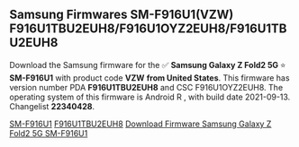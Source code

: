 <h2>Samsung Firmwares SM-F916U1(VZW) F916U1TBU2EUH8/F916U1OYZ2EUH8/F916U1TBU2EUH8</h2>
Download the Samsung firmware for the ✅ <strong>Samsung Galaxy Z Fold2 5G </strong> ⭐ <strong>SM-F916U1</strong> with product code <strong>VZW</strong> <strong> from United States</strong>. This firmware has version number PDA <strong>F916U1TBU2EUH8</strong> and CSC F916U1OYZ2EUH8. The operating system of this firmware is Android R , with build date 2021-09-13. Changelist <strong>22340428</strong>.


[SM-F916U1](https://samfirm.shop/samsung/model/SM-F916U1)
[F916U1TBU2EUH8](https://samfirm.shop/samsung/pda/F916U1TBU2EUH8)
[Download Firmware Samsung Galaxy Z Fold2 5G SM-F916U1](https://samfirm.shop/samsung/firmware/455229)
